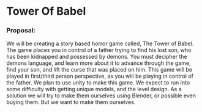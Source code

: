 # Tower Of Babel
### Proposal:
We will be creating a story based horror game called, The Tower of Babel. The game places you in control of a father trying to find his lost son, who has been kidnapped and possessed by demons. You must decipher the demons language, and learn more about it to advance through the game, find your son, and lift the curse that was placed on him.
	This game will be played in first/third person perspective, as you will be playing in control of the father. We plan to use unity to make this game. We expect to run into some difficulty with getting unique models, and the level design. As a solution we will try to make them ourselves using Blender, or possible even buying them. But we want to make them ourselves.

